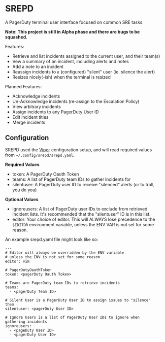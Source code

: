 # SREPD

A PagerDuty terminal user interface focused on common SRE tasks

**Note: This project is still in Alpha phase and there are bugs to be squashed.**

Features:

* Retrieve and list incidents assigned to the current user, and their team(s)
* Vew a summary of an incident, including alerts and notes
* Add a note to an incident
* Reassign incidents to a (configured) "silent" user (ie. silence the alert)
* Resizes nicely(-ish) when the terminal is resized

Planned Features:

* Acknowledge incidents
* Un-Acknowledge incidents (re-assign to the Escalation Policy)
* View arbitrary incidents
* Assign incidents to any PagerDuty User ID
* Edit incident titles
* Merge incidents

## Configuration

SREPD used the [Viper](https://github.com/spf13/viper) configuration setup, and will read required values from `~/.config/srepd/srepd.yaml`.

**Required Values**

* token: A PagerDuty Oauth Token
* teams: A list of PagerDuty team IDs to gather incidents for
* silentuser: A PagerDuty user ID to receive "silenced" alerts (or to troll, you do you)

**Optional Values**

* ignoreusers: A list of PagerDuty user IDs to exclude from retrieved incident lists.  It's recommended that the "silentuser" ID is in this list.
* editor: Your choice of editor.  This will ALWAYS lose precedence to the `$EDITOR` environment variable, unless the ENV VAR is not set for some reason.

An example srepd.yaml file might look like so:

```
---
# Editor will always be overridden by the ENV variable
# unless the ENV is not set for some reason
editor: vim

# PagerDutyOauthToken
token: <pagerDuty Oauth Token>

# Teams are PagerDuty team IDs to retrieve incidents
teams:
  - <pagerDuty Team ID>

# Silent User is a PagerDuty User ID to assign issues to "silence" them
silentuser: <pagerDuty User ID>

# Ignore Users is a list of PagerDuty User IDs to ignore when gathering incidents
ignoreusers:
  - <pageDuty User ID>
  - <pagerDuty User ID>
```